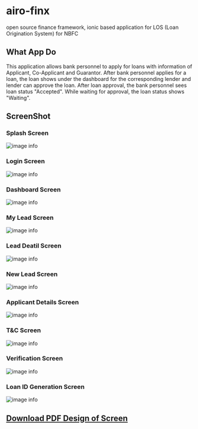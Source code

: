 # airo-finx

open source finance framework, ionic based application for LOS (Loan Origination System) for NBFC </br>

## What App Do

This application allows bank personnel  to apply for loans with information of Applicant, Co-Applicant and Guarantor. After bank personnel applies for a loan, the loan shows under the dashboard for the corresponding lender and lender can approve the loan. After loan approval, the bank personnel sees loan status "Accepted". While waiting for approval, the loan status shows "Waiting".

## ScreenShot

### Splash Screen

![image info](./screenshot/Splash.png)

### Login Screen

![image info](./screenshot/Login.png)

### Dashboard Screen

![image info](./screenshot/Dashboard.png)

### My Lead Screen

![image info](./screenshot/My%20Leads.png)

### Lead Deatil Screen

![image info](./screenshot/Lead%20Deatil.png)

### New Lead Screen

![image info](./screenshot/Details.png)

### Applicant Details Screen

![image info](./screenshot/New%20Lead.png)

### T&C Screen

![image info](./screenshot/T%26C.png)

### Verification Screen

![image info](./screenshot/Verify%20All.png)

### Loan ID Generation Screen

![image info](./screenshot/Loan%20ID.png)

## [Download PDF Design of Screen](./screenshot/Finance-App.pdf)
